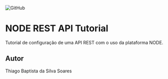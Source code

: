 ![GitHub](https://img.shields.io/github/license/thiagobapsoares/node-rest?style=for-the-badge)

# NODE REST API Tutorial
Tutorial de configuração de uma API REST com o uso da plataforma NODE.
## Autor 
Thiago Baptista da Silva Soares
